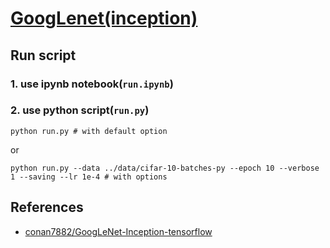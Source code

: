 # [GoogLenet(inception)](http://www.cv-foundation.org/openaccess/content_cvpr_2015/papers/Szegedy_Going_Deeper_With_2015_CVPR_paper.pdf)

## Run script
### 1. use ipynb notebook(`run.ipynb`)
### 2. use python script(`run.py`)
```python run.py # with default option```

or

 ```python run.py --data ../data/cifar-10-batches-py --epoch 10 --verbose 1 --saving --lr 1e-4 # with options```

## References
- [conan7882/GoogLeNet-Inception-tensorflow](https://github.com/conan7882/GoogLeNet-Inception-tensorflow)
